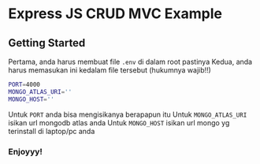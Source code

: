 # Express JS CRUD MVC Example

## Getting Started
Pertama, anda harus membuat file `.env` di dalam root pastinya
Kedua, anda harus memasukan ini kedalam file tersebut (hukumnya wajib!!)
```bash
PORT=4000
MONGO_ATLAS_URI=''
MONGO_HOST=''
```
Untuk `PORT` anda bisa mengisikanya berapapun itu
Untuk `MONGO_ATLAS_URI` isikan url mongodb atlas anda
Untuk `MONGO_HOST` isikan url mongo yg terinstall di laptop/pc anda

### Enjoyyy!
